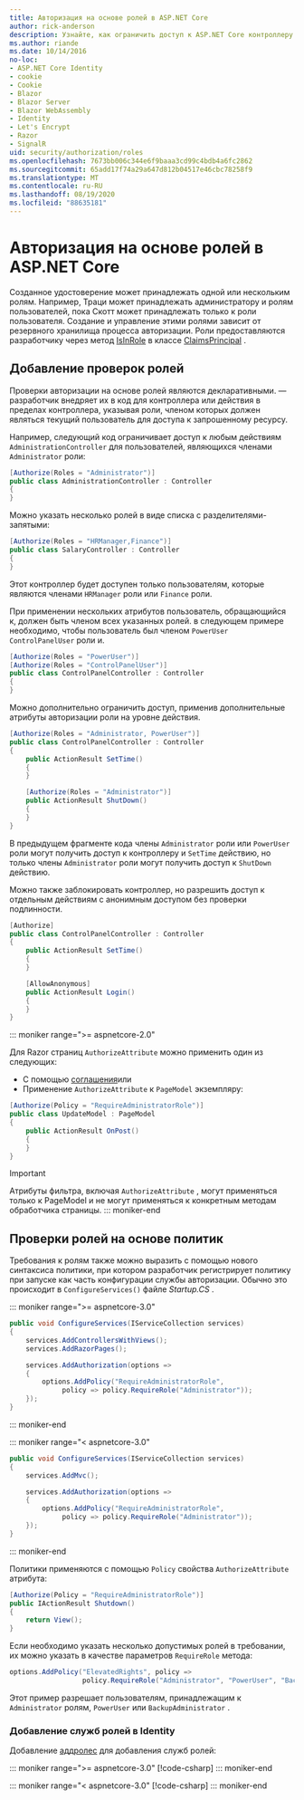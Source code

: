 ```yaml
---
title: Авторизация на основе ролей в ASP.NET Core
author: rick-anderson
description: Узнайте, как ограничить доступ к ASP.NET Core контроллеру и действиям, передав роли атрибуту авторизации.
ms.author: riande
ms.date: 10/14/2016
no-loc:
- ASP.NET Core Identity
- cookie
- Cookie
- Blazor
- Blazor Server
- Blazor WebAssembly
- Identity
- Let's Encrypt
- Razor
- SignalR
uid: security/authorization/roles
ms.openlocfilehash: 7673bb006c344e6f9baaa3cd99c4bdb4a6fc2862
ms.sourcegitcommit: 65add17f74a29a647d812b04517e46cbc78258f9
ms.translationtype: MT
ms.contentlocale: ru-RU
ms.lasthandoff: 08/19/2020
ms.locfileid: "88635181"
---
```

# <a name="role-based-authorization-in-aspnet-core"></a>Авторизация на основе ролей в ASP.NET Core

<a name="security-authorization-role-based"></a>

Созданное удостоверение может принадлежать одной или нескольким ролям. Например, Траци может принадлежать администратору и ролям пользователей, пока Скотт может принадлежать только к роли пользователя. Создание и управление этими ролями зависит от резервного хранилища процесса авторизации. Роли предоставляются разработчику через метод [IsInRole](/dotnet/api/system.security.principal.genericprincipal.isinrole) в классе [ClaimsPrincipal](/dotnet/api/system.security.claims.claimsprincipal) .

## <a name="adding-role-checks"></a>Добавление проверок ролей

Проверки авторизации на основе ролей являются декларативными. &mdash; разработчик внедряет их в код для контроллера или действия в пределах контроллера, указывая роли, членом которых должен являться текущий пользователь для доступа к запрошенному ресурсу.

Например, следующий код ограничивает доступ к любым действиям `AdministrationController` для пользователей, являющихся членами `Administrator` роли:

```csharp
[Authorize(Roles = "Administrator")]
public class AdministrationController : Controller
{
}
```

Можно указать несколько ролей в виде списка с разделителями-запятыми:

```csharp
[Authorize(Roles = "HRManager,Finance")]
public class SalaryController : Controller
{
}
```

Этот контроллер будет доступен только пользователям, которые являются членами `HRManager` роли или `Finance` роли.

При применении нескольких атрибутов пользователь, обращающийся к, должен быть членом всех указанных ролей. в следующем примере необходимо, чтобы пользователь был членом `PowerUser` `ControlPanelUser` роли и.

```csharp
[Authorize(Roles = "PowerUser")]
[Authorize(Roles = "ControlPanelUser")]
public class ControlPanelController : Controller
{
}
```

Можно дополнительно ограничить доступ, применив дополнительные атрибуты авторизации роли на уровне действия.

```csharp
[Authorize(Roles = "Administrator, PowerUser")]
public class ControlPanelController : Controller
{
    public ActionResult SetTime()
    {
    }

    [Authorize(Roles = "Administrator")]
    public ActionResult ShutDown()
    {
    }
}
```

В предыдущем фрагменте кода члены `Administrator` роли или `PowerUser` роли могут получить доступ к контроллеру и `SetTime` действию, но только члены `Administrator` роли могут получить доступ к `ShutDown` действию.

Можно также заблокировать контроллер, но разрешить доступ к отдельным действиям с анонимным доступом без проверки подлинности.

```csharp
[Authorize]
public class ControlPanelController : Controller
{
    public ActionResult SetTime()
    {
    }

    [AllowAnonymous]
    public ActionResult Login()
    {
    }
}
```

::: moniker range=">= aspnetcore-2.0"

Для Razor страниц `AuthorizeAttribute` можно применить один из следующих:

* С помощью [соглашения](xref:razor-pages/razor-pages-conventions#page-model-action-conventions)или
* Применение `AuthorizeAttribute` к `PageModel` экземпляру:

```csharp
[Authorize(Policy = "RequireAdministratorRole")]
public class UpdateModel : PageModel
{
    public ActionResult OnPost()
    {
    }
}
```

> [!IMPORTANT]
> Атрибуты фильтра, включая `AuthorizeAttribute` , могут применяться только к PageModel и не могут применяться к конкретным методам обработчика страницы.
::: moniker-end

<a name="security-authorization-role-policy"></a>

## <a name="policy-based-role-checks"></a>Проверки ролей на основе политик

Требования к ролям также можно выразить с помощью нового синтаксиса политики, при котором разработчик регистрирует политику при запуске как часть конфигурации службы авторизации. Обычно это происходит в `ConfigureServices()` файле *Startup.CS* .

::: moniker range=">= aspnetcore-3.0"
```csharp
public void ConfigureServices(IServiceCollection services)
{
    services.AddControllersWithViews();
    services.AddRazorPages();

    services.AddAuthorization(options =>
    {
        options.AddPolicy("RequireAdministratorRole",
             policy => policy.RequireRole("Administrator"));
    });
}
```
::: moniker-end

::: moniker range="< aspnetcore-3.0"
```csharp
public void ConfigureServices(IServiceCollection services)
{
    services.AddMvc();

    services.AddAuthorization(options =>
    {
        options.AddPolicy("RequireAdministratorRole",
             policy => policy.RequireRole("Administrator"));
    });
}
```
::: moniker-end

Политики применяются с помощью `Policy` свойства `AuthorizeAttribute` атрибута:

```csharp
[Authorize(Policy = "RequireAdministratorRole")]
public IActionResult Shutdown()
{
    return View();
}
```

Если необходимо указать несколько допустимых ролей в требовании, их можно указать в качестве параметров `RequireRole` метода:

```csharp
options.AddPolicy("ElevatedRights", policy =>
                  policy.RequireRole("Administrator", "PowerUser", "BackupAdministrator"));
```

Этот пример разрешает пользователям, принадлежащим к `Administrator` ролям, `PowerUser` или `BackupAdministrator` .

### <a name="add-role-services-to-no-locidentity"></a>Добавление служб ролей в Identity

Добавление [аддролес](/dotnet/api/microsoft.aspnetcore.identity.identitybuilder.addroles#Microsoft_AspNetCore_Identity_IdentityBuilder_AddRoles__1) для добавления служб ролей:

::: moniker range=">= aspnetcore-3.0"
[!code-csharp[](roles/samples/3_0/Startup.cs?name=snippet&highlight=7)]
::: moniker-end

::: moniker range="< aspnetcore-3.0"
[!code-csharp[](roles/samples/2_2/Startup.cs?name=snippet&highlight=7)]
::: moniker-end

